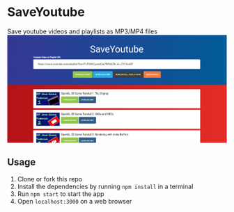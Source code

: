 # SaveYoutube
Save youtube videos and playlists as MP3/MP4 files
![Alt text](SaveYoutube.png?raw=true "Screenshot")

## Usage
1) Clone or fork this repo
2) Install the dependencies by running `npm install` in a terminal
3) Run `npm start` to start the app
4) Open `localhost:3000` on a web browser
